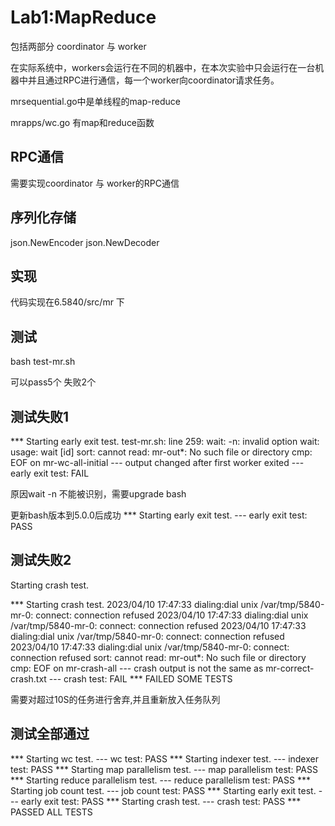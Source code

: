 # Lab1:MapReduce
包括两部分 coordinator 与 worker

在实际系统中，workers会运行在不同的机器中，在本次实验中只会运行在一台机器中并且通过RPC进行通信，每一个worker向coordinator请求任务。

mrsequential.go中是单线程的map-reduce

mrapps/wc.go 有map和reduce函数

## RPC通信
需要实现coordinator 与 worker的RPC通信

## 序列化存储
json.NewEncoder       json.NewDecoder

## 实现
代码实现在6.5840/src/mr 下

## 测试

bash test-mr.sh

可以pass5个  失败2个

## 测试失败1
*** Starting early exit test.
test-mr.sh: line 259: wait: -n: invalid option
wait: usage: wait [id]
sort: cannot read: mr-out*: No such file or directory
cmp: EOF on mr-wc-all-initial
--- output changed after first worker exited
--- early exit test: FAIL

原因wait -n 不能被识别，需要upgrade bash

更新bash版本到5.0.0后成功
*** Starting early exit test.
--- early exit test: PASS

## 测试失败2
Starting crash test.

*** Starting crash test.
2023/04/10 17:47:33 dialing:dial unix /var/tmp/5840-mr-0: connect: connection refused
2023/04/10 17:47:33 dialing:dial unix /var/tmp/5840-mr-0: connect: connection refused
2023/04/10 17:47:33 dialing:dial unix /var/tmp/5840-mr-0: connect: connection refused
2023/04/10 17:47:33 dialing:dial unix /var/tmp/5840-mr-0: connect: connection refused
sort: cannot read: mr-out*: No such file or directory
cmp: EOF on mr-crash-all
--- crash output is not the same as mr-correct-crash.txt
--- crash test: FAIL
*** FAILED SOME TESTS

需要对超过10S的任务进行舍弃,并且重新放入任务队列


## 测试全部通过
*** Starting wc test.
--- wc test: PASS
*** Starting indexer test.
--- indexer test: PASS
*** Starting map parallelism test.
--- map parallelism test: PASS
*** Starting reduce parallelism test.
--- reduce parallelism test: PASS
*** Starting job count test.
--- job count test: PASS
*** Starting early exit test.
--- early exit test: PASS
*** Starting crash test.
--- crash test: PASS
*** PASSED ALL TESTS